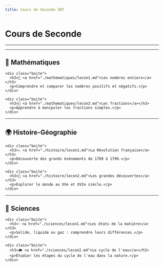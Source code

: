 ```yaml
---
title: Cours de Seconde SNT
---
```


# Cours de Seconde

---

<link rel="stylesheet" href="../assets/style.css" />

---

## 📐 Mathématiques

<div class="cours-section">
  <div class="boites-lecons">

    <div class="boite">
      <h3>🔢 <a href="./mathematiques/lecon1.md">Les nombres entiers</a></h3>
      <p>Comprendre et comparer les nombres positifs et négatifs.</p>
    </div>

    <div class="boite">
      <h3>🧮 <a href="./mathematiques/lecon2.md">Les fractions</a></h3>
      <p>Apprendre à manipuler les fractions simples.</p>
    </div>

  </div>
</div>

---

## 🌍 Histoire-Géographie

<div class="cours-section">
  <div class="boites-lecons">

    <div class="boite">
      <h3>⚔️ <a href="./histoire/lecon1.md">La Révolution française</a></h3>
      <p>Découverte des grands événements de 1789 à 1799.</p>
    </div>

    <div class="boite">
      <h3>🧭 <a href="./histoire/lecon2.md">Les grandes découvertes</a></h3>
      <p>Explorer le monde au XVe et XVIe siècle.</p>
    </div>

  </div>
</div>

---

## 🧪 Sciences

<div class="cours-section">
  <div class="boites-lecons">

    <div class="boite">
      <h3>💧 <a href="./sciences/lecon1.md">Les états de la matière</a></h3>
      <p>Solide, liquide ou gaz : comprendre leurs différences.</p>
    </div>

    <div class="boite">
      <h3>🌦️ <a href="./sciences/lecon2.md">Le cycle de l'eau</a></h3>
      <p>Étudier les étapes du cycle de l'eau dans la nature.</p>
    </div>

  </div>
</div>
